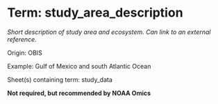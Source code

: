# Term: study_area_description

*Short description of study area and ecosystem. Can link to an external reference.*

Origin: OBIS

Example: Gulf of Mexico and south Atlantic Ocean

Sheet(s) containing term: study_data

**Not required, but recommended by NOAA Omics**